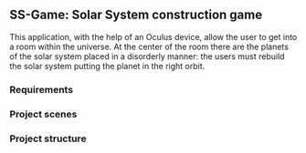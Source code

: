 ## SS-Game: Solar System construction game

This application, with the help of an Oculus device, allow the user to get into a room within the universe. 
At the center of the room there are the planets of the solar system placed in a disorderly manner: the users must rebuild the solar system putting the planet in the right orbit.

### Requirements


### Project scenes

### Project structure
